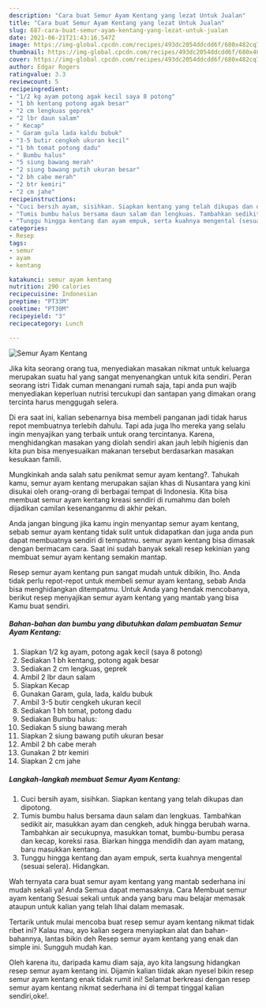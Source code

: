 ```yaml
---
description: "Cara buat Semur Ayam Kentang yang lezat Untuk Jualan"
title: "Cara buat Semur Ayam Kentang yang lezat Untuk Jualan"
slug: 687-cara-buat-semur-ayam-kentang-yang-lezat-untuk-jualan
date: 2021-06-21T21:43:16.547Z
image: https://img-global.cpcdn.com/recipes/493dc2054ddcdd6f/680x482cq70/semur-ayam-kentang-foto-resep-utama.jpg
thumbnail: https://img-global.cpcdn.com/recipes/493dc2054ddcdd6f/680x482cq70/semur-ayam-kentang-foto-resep-utama.jpg
cover: https://img-global.cpcdn.com/recipes/493dc2054ddcdd6f/680x482cq70/semur-ayam-kentang-foto-resep-utama.jpg
author: Edgar Rogers
ratingvalue: 3.3
reviewcount: 5
recipeingredient:
- "1/2 kg ayam potong agak kecil saya 8 potong"
- "1 bh kentang potong agak besar"
- "2 cm lengkuas geprek"
- "2 lbr daun salam"
- " Kecap"
- " Garam gula lada kaldu bubuk"
- "3-5 butir cengkeh ukuran kecil"
- "1 bh tomat potong dadu"
- " Bumbu halus"
- "5 siung bawang merah"
- "2 siung bawang putih ukuran besar"
- "2 bh cabe merah"
- "2 btr kemiri"
- "2 cm jahe"
recipeinstructions:
- "Cuci bersih ayam, sisihkan. Siapkan kentang yang telah dikupas dan dipotong."
- "Tumis bumbu halus bersama daun salam dan lengkuas. Tambahkan sedikit air, masukkan ayam dan cengkeh, aduk hingga berubah warna. Tambahkan air secukupnya, masukkan tomat, bumbu-bumbu perasa dan kecap, koreksi rasa. Biarkan hingga mendidih dan ayam matang, baru masukkan kentang."
- "Tunggu hingga kentang dan ayam empuk, serta kuahnya mengental (sesuai selera). Hidangkan."
categories:
- Resep
tags:
- semur
- ayam
- kentang

katakunci: semur ayam kentang 
nutrition: 290 calories
recipecuisine: Indonesian
preptime: "PT33M"
cooktime: "PT30M"
recipeyield: "3"
recipecategory: Lunch

---
```



![Semur Ayam Kentang](https://img-global.cpcdn.com/recipes/493dc2054ddcdd6f/680x482cq70/semur-ayam-kentang-foto-resep-utama.jpg)

Jika kita seorang orang tua, menyediakan masakan nikmat untuk keluarga merupakan suatu hal yang sangat menyenangkan untuk kita sendiri. Peran seorang istri Tidak cuman menangani rumah saja, tapi anda pun wajib menyediakan keperluan nutrisi tercukupi dan santapan yang dimakan orang tercinta harus menggugah selera.

Di era  saat ini, kalian sebenarnya bisa membeli panganan jadi tidak harus repot membuatnya terlebih dahulu. Tapi ada juga lho mereka yang selalu ingin menyajikan yang terbaik untuk orang tercintanya. Karena, menghidangkan masakan yang diolah sendiri akan jauh lebih higienis dan kita pun bisa menyesuaikan makanan tersebut berdasarkan masakan kesukaan famili. 



Mungkinkah anda salah satu penikmat semur ayam kentang?. Tahukah kamu, semur ayam kentang merupakan sajian khas di Nusantara yang kini disukai oleh orang-orang di berbagai tempat di Indonesia. Kita bisa membuat semur ayam kentang kreasi sendiri di rumahmu dan boleh dijadikan camilan kesenanganmu di akhir pekan.

Anda jangan bingung jika kamu ingin menyantap semur ayam kentang, sebab semur ayam kentang tidak sulit untuk didapatkan dan juga anda pun dapat membuatnya sendiri di tempatmu. semur ayam kentang bisa dimasak dengan bermacam cara. Saat ini sudah banyak sekali resep kekinian yang membuat semur ayam kentang semakin mantap.

Resep semur ayam kentang pun sangat mudah untuk dibikin, lho. Anda tidak perlu repot-repot untuk membeli semur ayam kentang, sebab Anda bisa menghidangkan ditempatmu. Untuk Anda yang hendak mencobanya, berikut resep menyajikan semur ayam kentang yang mantab yang bisa Kamu buat sendiri.

<!--inarticleads1-->

##### Bahan-bahan dan bumbu yang dibutuhkan dalam pembuatan Semur Ayam Kentang:

1. Siapkan 1/2 kg ayam, potong agak kecil (saya 8 potong)
1. Sediakan 1 bh kentang, potong agak besar
1. Sediakan 2 cm lengkuas, geprek
1. Ambil 2 lbr daun salam
1. Siapkan  Kecap
1. Gunakan  Garam, gula, lada, kaldu bubuk
1. Ambil 3-5 butir cengkeh ukuran kecil
1. Sediakan 1 bh tomat, potong dadu
1. Sediakan  Bumbu halus:
1. Sediakan 5 siung bawang merah
1. Siapkan 2 siung bawang putih ukuran besar
1. Ambil 2 bh cabe merah
1. Gunakan 2 btr kemiri
1. Siapkan 2 cm jahe




<!--inarticleads2-->

##### Langkah-langkah membuat Semur Ayam Kentang:

1. Cuci bersih ayam, sisihkan. Siapkan kentang yang telah dikupas dan dipotong.
1. Tumis bumbu halus bersama daun salam dan lengkuas. Tambahkan sedikit air, masukkan ayam dan cengkeh, aduk hingga berubah warna. Tambahkan air secukupnya, masukkan tomat, bumbu-bumbu perasa dan kecap, koreksi rasa. Biarkan hingga mendidih dan ayam matang, baru masukkan kentang.
1. Tunggu hingga kentang dan ayam empuk, serta kuahnya mengental (sesuai selera). Hidangkan.




Wah ternyata cara buat semur ayam kentang yang mantab sederhana ini mudah sekali ya! Anda Semua dapat memasaknya. Cara Membuat semur ayam kentang Sesuai sekali untuk anda yang baru mau belajar memasak ataupun untuk kalian yang telah lihai dalam memasak.

Tertarik untuk mulai mencoba buat resep semur ayam kentang nikmat tidak ribet ini? Kalau mau, ayo kalian segera menyiapkan alat dan bahan-bahannya, lantas bikin deh Resep semur ayam kentang yang enak dan simple ini. Sungguh mudah kan. 

Oleh karena itu, daripada kamu diam saja, ayo kita langsung hidangkan resep semur ayam kentang ini. Dijamin kalian tiidak akan nyesel bikin resep semur ayam kentang enak tidak rumit ini! Selamat berkreasi dengan resep semur ayam kentang nikmat sederhana ini di tempat tinggal kalian sendiri,oke!.

